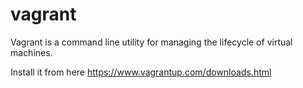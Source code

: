 # vagrant
Vagrant is a command line utility for managing the lifecycle of virtual machines.


Install it from here
https://www.vagrantup.com/downloads.html
